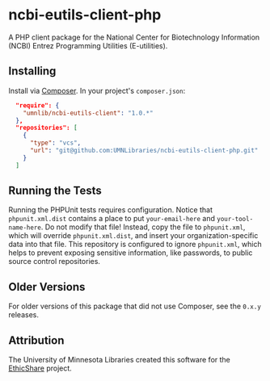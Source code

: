 # ncbi-eutils-client-php

A PHP client package for the National Center for Biotechnology Information (NCBI) Entrez Programming Utilities (E-utilities).

## Installing

Install via [Composer](http://getcomposer.org). In your project's `composer.json`:

```json
  "require": {
    "umnlib/ncbi-eutils-client": "1.0.*"
  },
  "repositories": [
    {
      "type": "vcs",
      "url": "git@github.com:UMNLibraries/ncbi-eutils-client-php.git"
    }
  ]
```

## Running the Tests

Running the PHPUnit tests requires configuration. Notice that `phpunit.xml.dist` contains a place to put `your-email-here` and `your-tool-name-here`. Do not modify that file! Instead, copy the file to `phpunit.xml`, which will override `phpunit.xml.dist`, and insert your organization-specific data into that file. This repository is configured to ignore `phpunit.xml`, which helps to prevent exposing sensitive information, like passwords, to public source control repositories.

## Older Versions

For older versions of this package that did not use Composer, see the `0.x.y` releases.

## Attribution

The University of Minnesota Libraries created this software for the [EthicShare](http://www.ethicshare.org/about) project.
